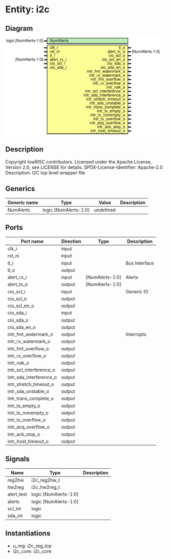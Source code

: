 # Entity: i2c
## Diagram
![Diagram](i2c.svg "Diagram")
## Description
Copyright lowRISC contributors.
 Licensed under the Apache License, Version 2.0, see LICENSE for details.
 SPDX-License-Identifier: Apache-2.0
 Description: I2C top level wrapper file
 
## Generics
| Generic name | Type                  | Value     | Description |
| ------------ | --------------------- | --------- | ----------- |
| NumAlerts    | logic [NumAlerts-1:0] | undefined |             |
## Ports
| Port name               | Direction | Type            | Description   |
| ----------------------- | --------- | --------------- | ------------- |
| clk_i                   | input     |                 |               |
| rst_ni                  | input     |                 |               |
| tl_i                    | input     |                 | Bus Interface |
| tl_o                    | output    |                 |               |
| alert_rx_i              | input     | [NumAlerts-1:0] | Alerts        |
| alert_tx_o              | output    | [NumAlerts-1:0] |               |
| cio_scl_i               | input     |                 | Generic IO    |
| cio_scl_o               | output    |                 |               |
| cio_scl_en_o            | output    |                 |               |
| cio_sda_i               | input     |                 |               |
| cio_sda_o               | output    |                 |               |
| cio_sda_en_o            | output    |                 |               |
| intr_fmt_watermark_o    | output    |                 | Interrupts    |
| intr_rx_watermark_o     | output    |                 |               |
| intr_fmt_overflow_o     | output    |                 |               |
| intr_rx_overflow_o      | output    |                 |               |
| intr_nak_o              | output    |                 |               |
| intr_scl_interference_o | output    |                 |               |
| intr_sda_interference_o | output    |                 |               |
| intr_stretch_timeout_o  | output    |                 |               |
| intr_sda_unstable_o     | output    |                 |               |
| intr_trans_complete_o   | output    |                 |               |
| intr_tx_empty_o         | output    |                 |               |
| intr_tx_nonempty_o      | output    |                 |               |
| intr_tx_overflow_o      | output    |                 |               |
| intr_acq_overflow_o     | output    |                 |               |
| intr_ack_stop_o         | output    |                 |               |
| intr_host_timeout_o     | output    |                 |               |
## Signals
| Name       | Type                  | Description |
| ---------- | --------------------- | ----------- |
| reg2hw     | i2c_reg2hw_t          |             |
| hw2reg     | i2c_hw2reg_t          |             |
| alert_test | logic [NumAlerts-1:0] |             |
| alerts     | logic [NumAlerts-1:0] |             |
| scl_int    | logic                 |             |
| sda_int    | logic                 |             |
## Instantiations
- u_reg: i2c_reg_top
- i2c_core: i2c_core
